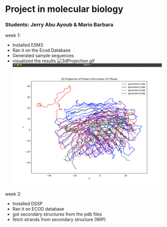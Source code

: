 # Project in molecular biology

### Students: Jerry Abu Ayoub & Mario Barbara

week 1:
- Installed ESM3
- Ran it on the Ecod Database
- Generated sample sequences
- visualized the results
![3dProjection.gif](images/3dProjection.gif)
![2dProjection.png](images/2dProjection.png)

week 2:
- Installed DSSP
- Ran it on ECOD database
- got secondary structures from the pdb files
- fetch strands from secondary structure (WIP)
